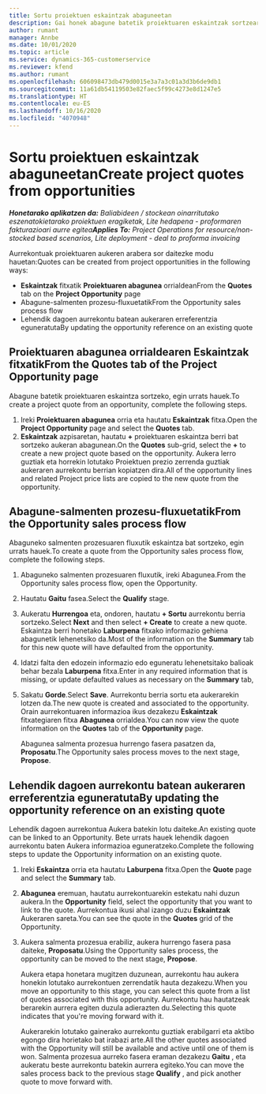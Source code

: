 ```yaml
---
title: Sortu proiektuen eskaintzak abaguneetan
description: Gai honek abagune batetik proiektuaren eskaintzak sortzeari buruzko informazioa ematen du.
author: rumant
manager: Annbe
ms.date: 10/01/2020
ms.topic: article
ms.service: dynamics-365-customerservice
ms.reviewer: kfend
ms.author: rumant
ms.openlocfilehash: 606098473db479d0015e3a7a3c01a3d3b6de9db1
ms.sourcegitcommit: 11a61db54119503e82faec5f99c4273e8d1247e5
ms.translationtype: HT
ms.contentlocale: eu-ES
ms.lasthandoff: 10/16/2020
ms.locfileid: "4070948"
---
```

# <a name="create-project-quotes-from-opportunities"></a><span data-ttu-id="7738d-103">Sortu proiektuen eskaintzak abaguneetan</span><span class="sxs-lookup"><span data-stu-id="7738d-103">Create project quotes from opportunities</span></span>

<span data-ttu-id="7738d-104">_**Honetarako aplikatzen da:** Baliabideen / stockean oinarritutako eszenatokietarako proiektuen eragiketak, Lite hedapena - proformaren fakturazioari aurre egitea_</span><span class="sxs-lookup"><span data-stu-id="7738d-104">_**Applies To:** Project Operations for resource/non-stocked based scenarios, Lite deployment - deal to proforma invoicing_</span></span>

<span data-ttu-id="7738d-105">Aurrekontuak proiektuaren aukeren arabera sor daitezke modu hauetan:</span><span class="sxs-lookup"><span data-stu-id="7738d-105">Quotes can be created from project opportunities in the following ways:</span></span>

- <span data-ttu-id="7738d-106">**Eskaintzak** fitxatik **Proiektuaren abagunea** orrialdean</span><span class="sxs-lookup"><span data-stu-id="7738d-106">From the **Quotes** tab on the **Project Opportunity** page</span></span>
- <span data-ttu-id="7738d-107">Abagune-salmenten prozesu-fluxuetatik</span><span class="sxs-lookup"><span data-stu-id="7738d-107">From the Opportunity sales process flow</span></span>
- <span data-ttu-id="7738d-108">Lehendik dagoen aurrekontu batean aukeraren erreferentzia eguneratuta</span><span class="sxs-lookup"><span data-stu-id="7738d-108">By updating the opportunity reference on an existing quote</span></span>

## <a name="from-the-quotes-tab-of-the-project-opportunity-page"></a><span data-ttu-id="7738d-109">Proiektuaren abagunea orrialdearen Eskaintzak fitxatik</span><span class="sxs-lookup"><span data-stu-id="7738d-109">From the Quotes tab of the Project Opportunity page</span></span>

<span data-ttu-id="7738d-110">Abagune batetik proiektuaren eskaintza sortzeko, egin urrats hauek.</span><span class="sxs-lookup"><span data-stu-id="7738d-110">To create a project quote from an opportunity, complete the following steps.</span></span>

1. <span data-ttu-id="7738d-111">Ireki **Proiektuaren abagunea** orria eta hautatu **Eskaintzak** fitxa.</span><span class="sxs-lookup"><span data-stu-id="7738d-111">Open the **Project Opportunity** page and select the **Quotes** tab.</span></span> 
2. <span data-ttu-id="7738d-112">**Eskaintzak** azpisaretan, hautatu **+** proiektuaren eskaintza berri bat sortzeko aukeran abagunean.</span><span class="sxs-lookup"><span data-stu-id="7738d-112">On the **Quotes** sub-grid, select the **+** to create a new project quote based on the opportunity.</span></span> <span data-ttu-id="7738d-113">Aukera lerro guztiak eta horrekin lotutako Proiektuen prezio zerrenda guztiak aukeraren aurrekontu berrian kopiatzen dira.</span><span class="sxs-lookup"><span data-stu-id="7738d-113">All of the opportunity lines and related Project price lists are copied to the new quote from the opportunity.</span></span>

## <a name="from-the-opportunity-sales-process-flow"></a><span data-ttu-id="7738d-114">Abagune-salmenten prozesu-fluxuetatik</span><span class="sxs-lookup"><span data-stu-id="7738d-114">From the Opportunity sales process flow</span></span>

<span data-ttu-id="7738d-115">Abaguneko salmenten prozesuaren fluxutik eskaintza bat sortzeko, egin urrats hauek.</span><span class="sxs-lookup"><span data-stu-id="7738d-115">To create a quote from the Opportunity sales process flow, complete the following steps.</span></span>

1. <span data-ttu-id="7738d-116">Abaguneko salmenten prozesuaren fluxutik, ireki Abagunea.</span><span class="sxs-lookup"><span data-stu-id="7738d-116">From the Opportunity sales process flow, open the Opportunity.</span></span>
2. <span data-ttu-id="7738d-117">Hautatu **Gaitu** fasea.</span><span class="sxs-lookup"><span data-stu-id="7738d-117">Select the **Qualify** stage.</span></span> 
3. <span data-ttu-id="7738d-118">Aukeratu **Hurrengoa** eta, ondoren, hautatu **+ Sortu** aurrekontu berria sortzeko.</span><span class="sxs-lookup"><span data-stu-id="7738d-118">Select **Next** and then select **+ Create** to create a new quote.</span></span> <span data-ttu-id="7738d-119">Eskaintza berri honetako **Laburpena** fitxako informazio gehiena abagunetik lehenetsiko da.</span><span class="sxs-lookup"><span data-stu-id="7738d-119">Most of the information on the **Summary** tab for this new quote will have defaulted from the opportunity.</span></span> 
4. <span data-ttu-id="7738d-120">Idatzi falta den edozein informazio edo eguneratu lehenetsitako balioak behar bezala **Laburpena** fitxa.</span><span class="sxs-lookup"><span data-stu-id="7738d-120">Enter in any required information that is missing, or update defaulted values as necessary on the **Summary** tab,</span></span>
5. <span data-ttu-id="7738d-121">Sakatu **Gorde**.</span><span class="sxs-lookup"><span data-stu-id="7738d-121">Select **Save**.</span></span> <span data-ttu-id="7738d-122">Aurrekontu berria sortu eta aukerarekin lotzen da.</span><span class="sxs-lookup"><span data-stu-id="7738d-122">The new quote is created and associated to the opportunity.</span></span> <span data-ttu-id="7738d-123">Orain aurrekontuaren informazioa ikus dezakezu **Eskaintzak** fitxategiaren fitxa **Abagunea** orrialdea.</span><span class="sxs-lookup"><span data-stu-id="7738d-123">You can now view the quote information on the **Quotes** tab of the **Opportunity** page.</span></span> 

   <span data-ttu-id="7738d-124">Abagunea salmenta prozesua hurrengo fasera pasatzen da, **Proposatu**.</span><span class="sxs-lookup"><span data-stu-id="7738d-124">The Opportunity sales process moves to the next stage, **Propose**.</span></span>


## <a name="by-updating-the-opportunity-reference-on-an-existing-quote"></a><span data-ttu-id="7738d-125">Lehendik dagoen aurrekontu batean aukeraren erreferentzia eguneratuta</span><span class="sxs-lookup"><span data-stu-id="7738d-125">By updating the opportunity reference on an existing quote</span></span>

<span data-ttu-id="7738d-126">Lehendik dagoen aurrekontua Aukera batekin lotu daiteke.</span><span class="sxs-lookup"><span data-stu-id="7738d-126">An existing quote can be linked to an Opportunity.</span></span> <span data-ttu-id="7738d-127">Bete urrats hauek lehendik dagoen aurrekontu baten Aukera informazioa eguneratzeko.</span><span class="sxs-lookup"><span data-stu-id="7738d-127">Complete the following steps to update the Opportunity information on an existing quote.</span></span>

1. <span data-ttu-id="7738d-128">Ireki **Eskaintza** orria eta hautatu **Laburpena** fitxa.</span><span class="sxs-lookup"><span data-stu-id="7738d-128">Open the **Quote** page and select the **Summary** tab.</span></span>
2. <span data-ttu-id="7738d-129">**Abagunea** eremuan, hautatu aurrekontuarekin estekatu nahi duzun aukera.</span><span class="sxs-lookup"><span data-stu-id="7738d-129">In the **Opportunity** field, select the opportunity that you want to link to the quote.</span></span> <span data-ttu-id="7738d-130">Aurrekontua ikusi ahal izango duzu **Eskaintzak** Aukeraren sareta.</span><span class="sxs-lookup"><span data-stu-id="7738d-130">You can see the quote in the **Quotes** grid of the Opportunity.</span></span> 
3. <span data-ttu-id="7738d-131">Aukera salmenta prozesua erabiliz, aukera hurrengo fasera pasa daiteke, **Proposatu**.</span><span class="sxs-lookup"><span data-stu-id="7738d-131">Using the Opportunity sales process, the opportunity can be moved to the next stage, **Propose**.</span></span> 

   <span data-ttu-id="7738d-132">Aukera etapa honetara mugitzen duzunean, aurrekontu hau aukera honekin lotutako aurrekontuen zerrendatik hauta dezakezu.</span><span class="sxs-lookup"><span data-stu-id="7738d-132">When you move an opportunity to this stage, you can select this quote from a list of quotes associated with this opportunity.</span></span> <span data-ttu-id="7738d-133">Aurrekontu hau hautatzeak berarekin aurrera egiten duzula adierazten du.</span><span class="sxs-lookup"><span data-stu-id="7738d-133">Selecting this quote indicates that you're moving forward with it.</span></span>

   <span data-ttu-id="7738d-134">Aukerarekin lotutako gainerako aurrekontu guztiak erabilgarri eta aktibo egongo dira horietako bat irabazi arte.</span><span class="sxs-lookup"><span data-stu-id="7738d-134">All the other quotes associated with the Opportunity will still be available and active until one of them is won.</span></span> <span data-ttu-id="7738d-135">Salmenta prozesua aurreko fasera eraman dezakezu **Gaitu** , eta aukeratu beste aurrekontu batekin aurrera egiteko.</span><span class="sxs-lookup"><span data-stu-id="7738d-135">You can move the sales process back to the previous stage **Qualify** , and pick another quote to move forward with.</span></span>
